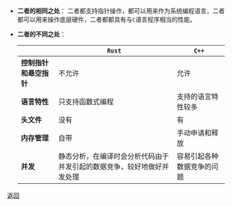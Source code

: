 - **二者的相同之处**：
	二者都支持指针操作，都可以用来作为系统编程语言，二者都可以用来操作底层硬件，二者都都具有与`C`语言程序相当的性能。
- **二者的不同之处**：
	
	|| **`Rust`** | **`C++`**
	| - | - | -
	| **控制指针和悬空指针** | 不允许 | 允许
	| **语言特性** | 只支持函数式编程 | 支持的语言特性较多
	| **头文件** | 没有 | 有
	| **内存管理** | 自带 | 手动申请和释放
	| **并发** | 静态分析，在编译时会分析代码由于并发引起的数据竞争，较好地做好并发处理 | 容易引起各种数据竞争的问题

[返回](C++语言对比/readme)